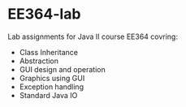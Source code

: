 # EE364-lab
Lab assignments for Java II course EE364 covring:
- Class Inheritance
- Abstraction
- GUI design and operation
- Graphics using GUI
- Exception handling
- Standard Java IO
